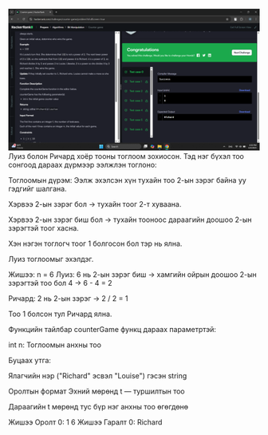 ![alt text](<../images/40 bodlogo 11.png>)
Луиз болон Ричард хоёр тооны тоглоом зохиосон. Тэд нэг бүхэл тоо сонгоод дараах дүрмээр ээлжлэн тоглоно:

Тоглоомын дүрэм:
Ээлж эхэлсэн хүн тухайн тоо 2-ын зэрэг байна уу гэдгийг шалгана.

Хэрвээ 2-ын зэрэг бол → тухайн тоог 2-т хуваана.

Хэрвээ 2-ын зэрэг биш бол → тухайн тооноос дараагийн доошоо 2-ын зэрэгтэй тоог хасна.

Хэн нэгэн тоглогч тоог 1 болгосон бол тэр нь ялна.

Луиз тоглоомыг эхэлдэг.

Жишээ:
n = 6
Луиз: 6 нь 2-ын зэрэг биш → хамгийн ойрын доошоо 2-ын зэрэгтэй тоо бол 4 → 6 - 4 = 2

Ричард: 2 нь 2-ын зэрэг → 2 / 2 = 1

Тоо 1 болсон тул Ричард ялна.

Функцийн тайлбар
counterGame функц дараах параметртэй:

int n: Тоглоомын анхны тоо

Буцаах утга:

Ялагчийн нэр ("Richard" эсвэл "Louise") гэсэн string

Оролтын формат
Эхний мөрөнд t — туршилтын тоо

Дараагийн t мөрөнд тус бүр нэг анхны тоо өгөгдөнө

Жишээ Оролт 0:
1
6
Жишээ Гаралт 0:
Richard
